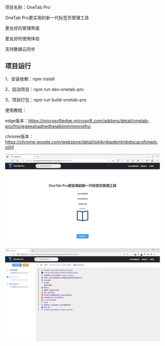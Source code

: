 项目名称：OneTab Pro

OneTab Pro更实用的新一代标签页管理工具

更友好的管理界面

更友好的使用体验

支持数据云同步

## 项目运行

1、安装依赖：npm install

2、启动项目：npm run dev-onetab-pro

3、项目打包：npm run build-onetab-pro

使用教程：

edge版本：https://microsoftedge.microsoft.com/addons/detail/onetab-pro/fnicjegeeahadhedheialkjmmmmmgfnc

chrome版本：https://chrome.google.com/webstore/detail/pkiknjbagbmlmbdgcacgfojgplcojihf

![OneTab Pro](https://github.com/hy4101/OneTabPro/blob/main/img/2.png)
![OneTab Pro](https://github.com/hy4101/OneTabPro/blob/main/img/1.png)
